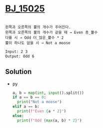 # [BJ_15025](https://acmicpc.net/problem/15025)

```en

```

```kr
왼쪽과 오른쪽의 뿔의 개수가 주어진다.
왼쪽과 오른쪽의 뿔의 개수가 같을 때 → Even 총_뿔수
다를 시 → Odd 더_많은_뿔수 * 2
뿔이 하나도 없을 시 → Not a moose
```

```txt
Input: 2 3
Output: Odd 6
```

## Solution

* py

  ```py
  a, b = map(int, input().split())
  if a == b == 0:
    print("Not a moose")
  elif a == b:
    print(f"Even {a * 2}")
  else:
    print(f"Odd {max(a, b) * 2}")
  ```
